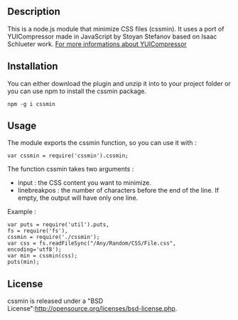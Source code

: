 ## Description

This is a node.js module that minimize CSS files (cssmin).
It uses a port of YUICompressor made in JavaScript by Stoyan Stefanov based on Isaac Schlueter work.
[For more informations about YUICompressor](https://github.com/yui/yuicompressor)

## Installation

You can either download the plugin and unzip it into to your project folder or you can use npm to install the cssmin package.

```
npm -g i cssmin
```

## Usage

The module exports the cssmin function, so you can use it with : 

```
var cssmin = require('cssmin').cssmin;
```

The function cssmin takes two arguments :

* input : the CSS content you want to minimize.
* linebreakpos : the number of characters before the end of the line. If empty, the output will have only one line.
	
Example :

```
var puts = require('util').puts,
fs = require('fs'),
cssmin = require('./cssmin');
var css = fs.readFileSync("/Any/Random/CSS/File.css", encoding='utf8');
var min = cssmin(css);
puts(min);
```

## License

cssmin is released under a "BSD License":http://opensource.org/licenses/bsd-license.php.
